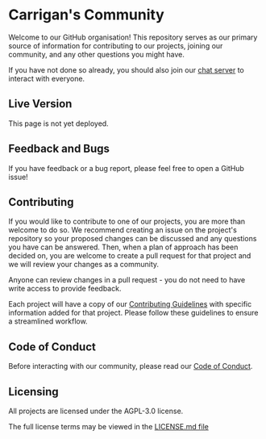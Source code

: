 # Carrigan's Community

Welcome to our GitHub organisation! This repository serves as our primary source of information for contributing to our projects, joining our community, and any other questions you might have.

If you have not done so already, you should also join our [chat server](http://chat.nhcarrigan.com) to interact with everyone.

## Live Version

This page is not yet deployed.

<!--This page is currently deployed. [View the live website.]()-->

## Feedback and Bugs

If you have feedback or a bug report, please feel free to open a GitHub issue!

## Contributing

If you would like to contribute to one of our projects, you are more than welcome to do so. We recommend creating an issue on the project's repository so your proposed changes can be discussed and any questions you have can be answered. Then, when a plan of approach has been decided on, you are welcome to create a pull request for that project and we will review your changes as a community.

Anyone can review changes in a pull request - you do not need to have write access to provide feedback.

Each project will have a copy of our [Contributing Guidelines](CONTRIBUTING.md) with specific information added for that project. Please follow these guidelines to ensure a streamlined workflow.

## Code of Conduct

Before interacting with our community, please read our [Code of Conduct](CODE_OF_CONDUCT.md).

## Licensing

All projects are licensed under the AGPL-3.0 license.

The full license terms may be viewed in the [LICENSE.md file](./LICENSE.md)
